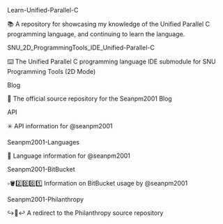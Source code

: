 
Learn-Unified-Parallel-C

📚️ A repository for showcasing my knowledge of the Unified Parallel C programming language, and continuing to learn the language. 

SNU_2D_ProgrammingTools_IDE_Unified-Parallel-C

⌨️ The Unified Parallel C programming language IDE submodule for SNU Programming Tools (2D Mode)

Blog

📰️ The official source repository for the Seanpm2001 Blog

API

✳️ API information for @seanpm2001

Seanpm2001-Languages

🔡️ Language information for @seanpm2001

Seanpm2001-BitBucket

▫️🪣️2️⃣️0️⃣️0️⃣️1️⃣️ Information on BitBucket usage by @seanpm2001 

Seanpm2001-Philanthropy

↪️👜️↩️ A redirect to the Philanthropy source repository

